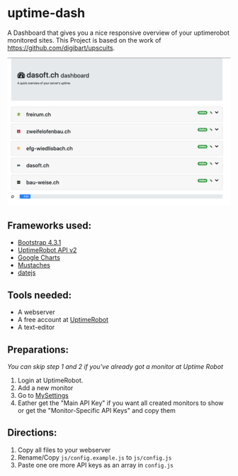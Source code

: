 uptime-dash
===========

A Dashboard that gives you a nice responsive overview of your uptimerobot monitored sites.
This Project is based on the work of https://github.com/digibart/upscuits.

![Uptime Dash](/readme/uptime-dash.png)

Frameworks used:
-------------
* [Bootstrap 4.3.1](https://getbootstrap.com)
* [UptimeRobot API v2](https://www.uptimerobot.com/api)
* [Google Charts](https://developers.google.com/chart)
* [Mustaches](https://github.com/janl/mustache.js/)
* [datejs](https://github.com/datejs/Datejs/)


Tools needed:
---------------
* A webserver
* A free account at [UptimeRobot](https://uptimerobot.com)
* A text-editor

Preparations:
---------------
_You can skip step 1 and 2 if you've already got a monitor at Uptime Robot_

1. Login at UptimeRobot.
2. Add a new monitor
3. Go to [MySettings](https://www.uptimerobot.com/mySettings.asp)
4. Eather get the "Main API Key" if you want all created monitors to show or get the "Monitor-Specific API Keys" and copy them

Directions:
---------------
1. Copy all files to your webserver
2. Rename/Copy `js/config.example.js` to `js/config.js`
3. Paste one ore more API keys as an array in `config.js`
